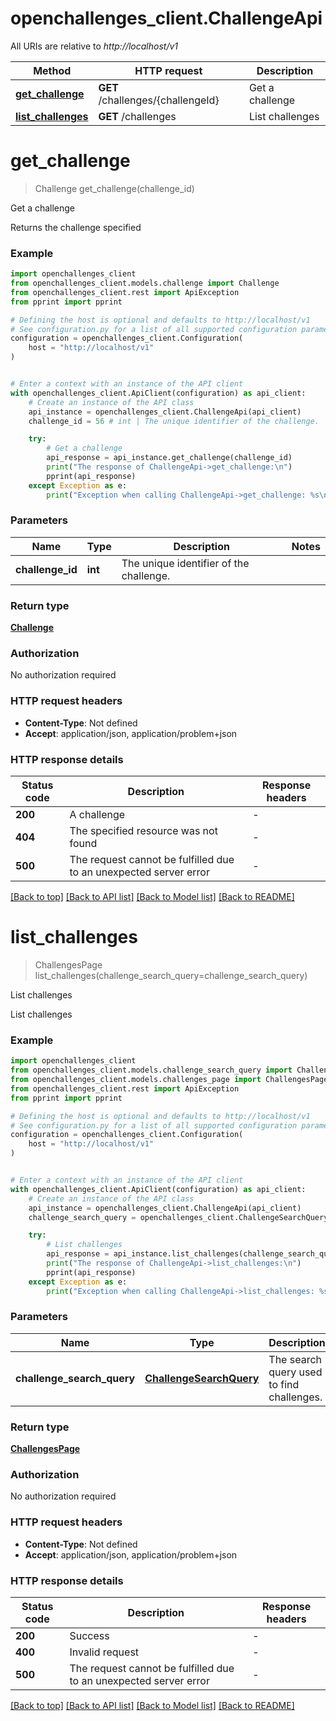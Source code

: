 # openchallenges_client.ChallengeApi

All URIs are relative to _http://localhost/v1_

| Method                                                 | HTTP request                      | Description     |
| ------------------------------------------------------ | --------------------------------- | --------------- |
| [**get_challenge**](ChallengeApi.md#get_challenge)     | **GET** /challenges/{challengeId} | Get a challenge |
| [**list_challenges**](ChallengeApi.md#list_challenges) | **GET** /challenges               | List challenges |

# **get_challenge**

> Challenge get_challenge(challenge_id)

Get a challenge

Returns the challenge specified

### Example

```python
import openchallenges_client
from openchallenges_client.models.challenge import Challenge
from openchallenges_client.rest import ApiException
from pprint import pprint

# Defining the host is optional and defaults to http://localhost/v1
# See configuration.py for a list of all supported configuration parameters.
configuration = openchallenges_client.Configuration(
    host = "http://localhost/v1"
)


# Enter a context with an instance of the API client
with openchallenges_client.ApiClient(configuration) as api_client:
    # Create an instance of the API class
    api_instance = openchallenges_client.ChallengeApi(api_client)
    challenge_id = 56 # int | The unique identifier of the challenge.

    try:
        # Get a challenge
        api_response = api_instance.get_challenge(challenge_id)
        print("The response of ChallengeApi->get_challenge:\n")
        pprint(api_response)
    except Exception as e:
        print("Exception when calling ChallengeApi->get_challenge: %s\n" % e)
```

### Parameters

| Name             | Type    | Description                             | Notes |
| ---------------- | ------- | --------------------------------------- | ----- |
| **challenge_id** | **int** | The unique identifier of the challenge. |

### Return type

[**Challenge**](Challenge.md)

### Authorization

No authorization required

### HTTP request headers

- **Content-Type**: Not defined
- **Accept**: application/json, application/problem+json

### HTTP response details

| Status code | Description                                                       | Response headers |
| ----------- | ----------------------------------------------------------------- | ---------------- |
| **200**     | A challenge                                                       | -                |
| **404**     | The specified resource was not found                              | -                |
| **500**     | The request cannot be fulfilled due to an unexpected server error | -                |

[[Back to top]](#) [[Back to API list]](../README.md#documentation-for-api-endpoints) [[Back to Model list]](../README.md#documentation-for-models) [[Back to README]](../README.md)

# **list_challenges**

> ChallengesPage list_challenges(challenge_search_query=challenge_search_query)

List challenges

List challenges

### Example

```python
import openchallenges_client
from openchallenges_client.models.challenge_search_query import ChallengeSearchQuery
from openchallenges_client.models.challenges_page import ChallengesPage
from openchallenges_client.rest import ApiException
from pprint import pprint

# Defining the host is optional and defaults to http://localhost/v1
# See configuration.py for a list of all supported configuration parameters.
configuration = openchallenges_client.Configuration(
    host = "http://localhost/v1"
)


# Enter a context with an instance of the API client
with openchallenges_client.ApiClient(configuration) as api_client:
    # Create an instance of the API class
    api_instance = openchallenges_client.ChallengeApi(api_client)
    challenge_search_query = openchallenges_client.ChallengeSearchQuery() # ChallengeSearchQuery | The search query used to find challenges. (optional)

    try:
        # List challenges
        api_response = api_instance.list_challenges(challenge_search_query=challenge_search_query)
        print("The response of ChallengeApi->list_challenges:\n")
        pprint(api_response)
    except Exception as e:
        print("Exception when calling ChallengeApi->list_challenges: %s\n" % e)
```

### Parameters

| Name                       | Type                            | Description                               | Notes      |
| -------------------------- | ------------------------------- | ----------------------------------------- | ---------- |
| **challenge_search_query** | [**ChallengeSearchQuery**](.md) | The search query used to find challenges. | [optional] |

### Return type

[**ChallengesPage**](ChallengesPage.md)

### Authorization

No authorization required

### HTTP request headers

- **Content-Type**: Not defined
- **Accept**: application/json, application/problem+json

### HTTP response details

| Status code | Description                                                       | Response headers |
| ----------- | ----------------------------------------------------------------- | ---------------- |
| **200**     | Success                                                           | -                |
| **400**     | Invalid request                                                   | -                |
| **500**     | The request cannot be fulfilled due to an unexpected server error | -                |

[[Back to top]](#) [[Back to API list]](../README.md#documentation-for-api-endpoints) [[Back to Model list]](../README.md#documentation-for-models) [[Back to README]](../README.md)
